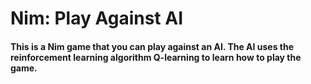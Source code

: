 # Nim: Play Against AI
#### This is a Nim game that you can play against an AI. The AI uses the reinforcement learning algorithm Q-learning to learn how to play the game.